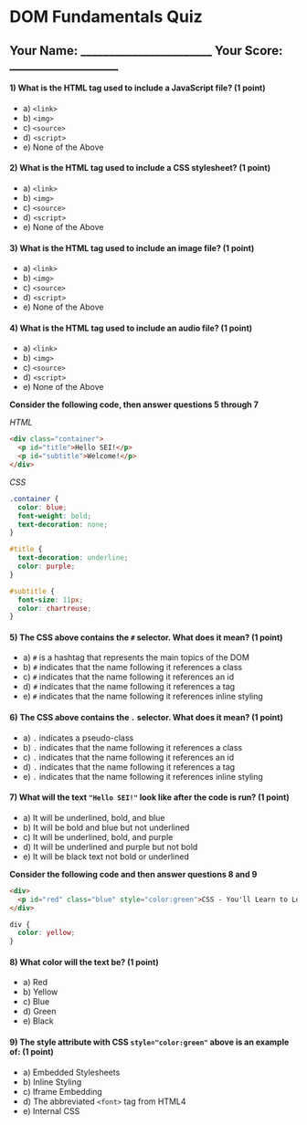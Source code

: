 # DOM Fundamentals Quiz

## Your Name: _______________________ Your Score: ___________________


#### 1) What is the HTML tag used to include a JavaScript file? (1 point)

* a) `<link>`
* b) `<img>`
* c) `<source>`
* d) `<script>`
* e) None of the Above

#### 2) What is the HTML tag used to include a CSS stylesheet? (1 point)

* a) `<link>`
* b) `<img>`
* c) `<source>`
* d) `<script>`
* e) None of the Above

#### 3) What is the HTML tag used to include an image file? (1 point)

* a) `<link>`
* b) `<img>`
* c) `<source>`
* d) `<script>`
* e) None of the Above

#### 4) What is the HTML tag used to include an audio file? (1 point)

* a) `<link>`
* b) `<img>`
* c) `<source>`
* d) `<script>`
* e) None of the Above


**Consider the following code, then answer questions 5 through 7**

*HTML*

```html
<div class="container">
  <p id="title">Hello SEI!</p>
  <p id="subtitle">Welcome!</p>
</div>
```

*CSS*

```css
.container {
  color: blue;
  font-weight: bold;
  text-decoration: none;
}

#title {
  text-decoration: underline;
  color: purple;
}

#subtitle {
  font-size: 11px;
  color: chartreuse;
}
```

#### 5) The CSS above contains the `#` selector. What does it mean? (1 point)

* a) `#` is a hashtag that represents the main topics of the DOM
* b) `#` indicates that the name following it references a class
* c) `#` indicates that the name following it references an id
* d) `#` indicates that the name following it references a tag
* e) `#` indicates that the name following it references inline styling

#### 6) The CSS above contains the `.` selector. What does it mean? (1 point)

* a) `.` indicates a pseudo-class
* b) `.` indicates that the name following it references a class
* c) `.` indicates that the name following it references an id
* d) `.` indicates that the name following it references a tag
* e) `.` indicates that the name following it references inline styling

#### 7) What will the text `"Hello SEI!"` look like after the code is run? (1 point)

* a) It will be underlined, bold, and blue
* b) It will be bold and blue but not underlined
* c) It will be underlined, bold, and purple
* d) It will be underlined and purple but not bold 
* e) It will be black text not bold or underlined 


**Consider the following code and then answer questions 8 and 9**

```html
<div>
  <p id="red" class="blue" style="color:green">CSS - You'll Learn to Love It!</p>
</div>
```

```css
div {
  color: yellow;
}
```

#### 8) What color will the text be? (1 point)

* a) Red
* b) Yellow
* c) Blue
* d) Green
* e) Black

#### 9) The style attribute with CSS `style="color:green"` above is an example of: (1 point)

* a) Embedded Stylesheets
* b) Inline Styling
* c) Iframe Embedding
* d) The abbreviated `<font>` tag from HTML4
* e) Internal CSS
